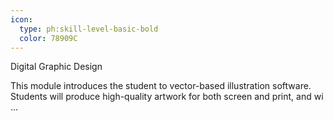 ```yaml
---
icon:
  type: ph:skill-level-basic-bold
  color: 78909C
---
```

Digital Graphic Design

This module introduces the student to vector-based illustration software. Students will produce high-quality artwork for both screen and print, and wi ... 
